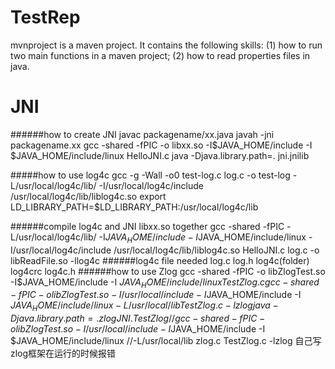 # TestRep
mvnproject is a maven project. It contains the following skills:
(1) how to run two main functions in a maven project;
(2) how to read properties files in java.

# JNI
######how to create JNI
javac packagename/xx.java
javah -jni packagename.xx
gcc -shared -fPIC -o libxx.so -I$JAVA_HOME/include -I $JAVA_HOME/include/linux HelloJNI.c 
java -Djava.library.path=. jni.jnilib

#####how to use log4c
gcc -g -Wall -o0  test-log.c log.c -o test-log -L/usr/local/log4c/lib/ -I/usr/local/log4c/include /usr/local/log4c/lib/liblog4c.so
export LD_LIBRARY_PATH=$LD_LIBRARY_PATH:/usr/local/log4c/lib

######compile log4c and JNI libxx.so together
gcc -shared  -fPIC  -L/usr/local/log4c/lib/ -I$JAVA_HOME/include -I$JAVA_HOME/include/linux  -I/usr/local/log4c/include /usr/local/log4c/lib/liblog4c.so HelloJNI.c  log.c -o libReadFile.so -llog4c
######log4c file needed
log.c log.h log4c(folder) log4crc log4c.h
######how to use Zlog
gcc -shared -fPIC -o libZlogTest.so -I$JAVA_HOME/include -I $JAVA_HOME/include/linux TestZlog.c 
gcc  -shared -fPIC -o libZlogTest.so -I /usr/local/include -I$JAVA_HOME/include -I $JAVA_HOME/include/linux -L/usr/local/lib TestZlog.c -lzlog 
java -Djava.library.path=. zlogJNI.TestZlog
//gcc  -shared -fPIC -o libZlogTest.so -I /usr/local/include -I$JAVA_HOME/include -I $JAVA_HOME/include/linux //-L/usr/local/lib zlog.c TestZlog.c -lzlog 自己写zlog框架在运行的时候报错 
